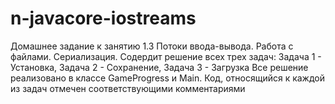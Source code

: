 # n-javacore-iostreams
Домашнее задание к занятию 1.3 Потоки ввода-вывода. Работа с файлами. Сериализация. 
Содердит решение всех трех задач: Задача 1 - Установка, Задача 2 - Сохранение, Задача 3 - Загрузка
Все решение реализовано в классе GameProgress и Main.
Код, относящийся к каждой из задач отмечен соответствующими комментариями

